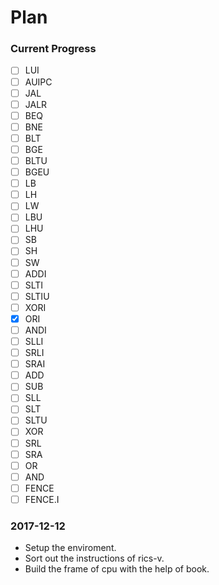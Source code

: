 # Plan

### Current Progress
- [ ] LUI
- [ ] AUIPC
- [ ] JAL
- [ ] JALR
- [ ] BEQ
- [ ] BNE
- [ ] BLT
- [ ] BGE
- [ ] BLTU
- [ ] BGEU
- [ ] LB
- [ ] LH
- [ ] LW
- [ ] LBU
- [ ] LHU
- [ ] SB
- [ ] SH
- [ ] SW
- [ ] ADDI
- [ ] SLTI
- [ ] SLTIU
- [ ] XORI
- [x] ORI
- [ ] ANDI
- [ ] SLLI
- [ ] SRLI
- [ ] SRAI
- [ ] ADD
- [ ] SUB
- [ ] SLL
- [ ] SLT
- [ ] SLTU
- [ ] XOR
- [ ] SRL
- [ ] SRA
- [ ] OR
- [ ] AND
- [ ] FENCE
- [ ] FENCE.I

### 2017-12-12

- Setup the enviroment.
- Sort out the instructions of rics-v.
- Build the frame of cpu with the help of book.


